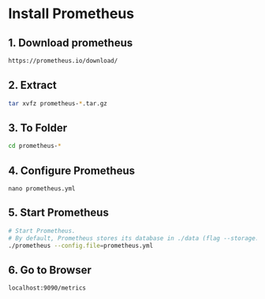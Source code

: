 # Install Prometheus
## 1. Download prometheus
```sh
https://prometheus.io/download/
```

## 2. Extract
```sh
tar xvfz prometheus-*.tar.gz
```

## 3. To Folder
```sh
cd prometheus-*
```

## 4. Configure Prometheus
```
nano prometheus.yml
```

## 5. Start Prometheus
```sh
# Start Prometheus.
# By default, Prometheus stores its database in ./data (flag --storage.tsdb.path).
./prometheus --config.file=prometheus.yml

```

## 6. Go to Browser
```sh
localhost:9090/metrics
```